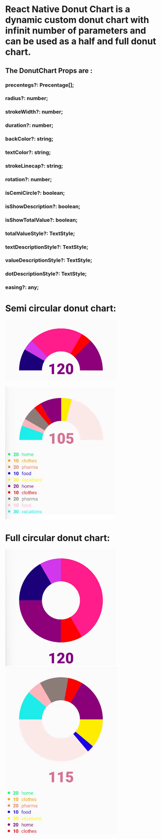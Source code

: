 # React Native Donut Chart is a dynamic custom donut chart with infinit number of parameters and can be used as a half and full donut chart.

## The DonutChart Props are :

### precentegs?: Precentage[];

### radius?: number;

### strokeWidth?: number;

### duration?: number;

### backColor?: string;

### textColor?: string;

### strokeLinecap?: string;

### rotation?: number;

### isCemiCircle?: boolean;

### isShowDescription?: boolean;

### isShowTotalValue?: boolean;

### totalValueStyle?: TextStyle;

### textDescriptionStyle?: TextStyle;

### valueDescriptionStyle?: TextStyle;

### dotDescriptionStyle?: TextStyle;

### easing?: any;

# Semi circular donut chart:

![Screenshot of a semi circular donut chart: ](./assets/images/SemiCircle.png)

![](./assets/videos/half.gif)

# Full circular donut chart:

![Screenshot of a full circular donut chart: ](./assets/images/FullCircle.png)
![ ](./assets/videos/full.gif)
